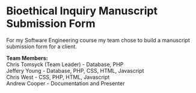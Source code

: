 # Bioethical Inquiry Manuscript Submission Form
For my Software Engineering course my team chose to build a manuscript submission form for a client. 

<b>Team Members:</b> <br>
Chris Tomsyck (Team Leader) - Database, PHP <br>
Jeffery Young - Database, PHP, CSS, HTML, Javascript <br>
Chris West - CSS, PHP, HTML, Javascript <br>
Andrew Cooper - Documentation and Presenter <br>
